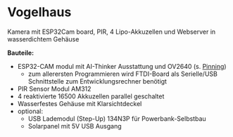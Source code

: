 # Vogelhaus
Kamera mit ESP32Cam board, PIR, 4 Lipo-Akkuzellen und Webserver in wasserdichtem Gehäuse

**Bauteile:**
* ESP32-CAM modul mit AI-Thinker Ausstattung und OV2640  (s. [Pinning](https://randomnerdtutorials.com/esp32-cam-ai-thinker-pinout/))
  *  zum allerersten Programmieren wird FTDI-Board als Serielle/USB Schnittstelle zum Entwicklungsrechner benötigt
* PIR Sensor Modul AM312
* 4 reaktivierte 16500 Akkuzellen parallel geschaltet
* Wasserfestes Gehäuse mit Klarsichtdeckel
* optional:
  * USB Lademodul (Step-Up) 134N3P für Powerbank-Selbstbau
  * Solarpanel mit 5V USB Ausgang



